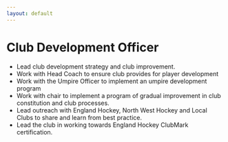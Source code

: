 ```yaml
---
layout: default
---
```


# Club Development Officer

- Lead club development strategy and club improvement.
- Work with Head Coach to ensure club provides for player development
- Work with the Umpire Officer to implement an umpire development program
- Work with chair to implement a program of gradual improvement in club constitution and club processes.
- Lead outreach with England Hockey, North West Hockey and Local Clubs to share and learn from best practice.
- Lead the club in working towards England Hockey ClubMark certification.